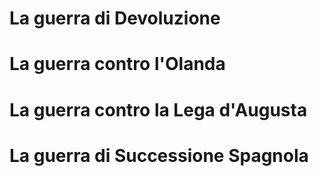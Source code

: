 # La guerra di Devoluzione
# La guerra contro l'Olanda
# La guerra contro la Lega d'Augusta
# La guerra di Successione Spagnola
